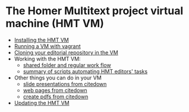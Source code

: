 # The Homer Multitext project virtual machine (HMT VM) #

- [Installing the HMT VM](install.html)
- [Running a VM with vagrant](vagrant.html)
- [Cloning your editorial repository in the VM](edrepo.html)
- Working with the HMT VM:
    - [shared folder and regular work flow](workflow.html)
    - [summary of scripts automating HMT editors' tasks](scripts.html)
- Other things you can do in your VM
    -  [slide presentations from citedown](slides.html)
    -  [web pages from citedown](web.html)
    -  [create pdfs from citedown](making-pdfs.html)
- [Updating the HMT VM](update.html)